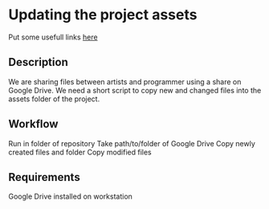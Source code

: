 # Updating the project assets

Put some usefull links [here](./ReadMe.md)

## Description

We are sharing files between artists and programmer using a share on Google Drive.
We need a short script to copy new and changed files into the assets folder of the project.

## Workflow

Run in folder of repository
Take path/to/folder of Google Drive
Copy newly created files and folder
Copy modified files

## Requirements

Google Drive installed on workstation

